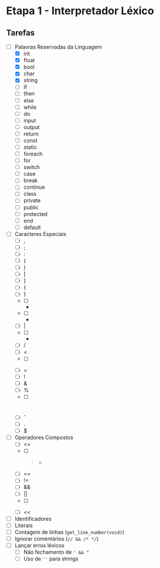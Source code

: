 # Etapa 1 - Interpretador Léxico

## Tarefas
- [ ] Palavras Reservadas da Linguagem
  - [X] int
  - [X] float
  - [X] bool
  - [X] char
  - [X] string
  - [ ] if
  - [ ] then
  - [ ] else
  - [ ] while
  - [ ] do
  - [ ] input
  - [ ] output
  - [ ] return
  - [ ] const
  - [ ] static
  - [ ] foreach
  - [ ] for
  - [ ] switch
  - [ ] case
  - [ ] break
  - [ ] continue
  - [ ] class
  - [ ] private
  - [ ] public
  - [ ] protected
  - [ ] end
  - [ ] default
- [ ] Caracteres Especiais
  - [ ] ,
  - [ ] ;
  - [ ] :
  - [ ] (
  - [ ] )
  - [ ] [
  - [ ] ]
  - [ ] {
  - [ ] }
  - [ ] +
  - [ ] -
  - [ ] |
  - [ ] *
  - [ ] /
  - [ ] <
  - [ ] >
  - [ ] =
  - [ ] !
  - [ ] &
  - [ ] %
  - [ ] #
  - [ ] ˆ
  - [ ] .
  - [ ] $
- [ ] Operadores Compostos
  - [ ] <=
  - [ ] >=
  - [ ] ==
  - [ ] !=
  - [ ] &&
  - [ ] ||
  - [ ] >>
  - [ ] <<
- [ ] Identificadores
- [ ] Literais
- [ ] Contagem de linhas (`get_line_number(void)`)
- [ ] Ignorar comentários (`// && /* */`)
- [ ] Lançar erros léxicos
  - [ ] Não fechamento de `' && "`
  - [ ] Uso de `''` para strings